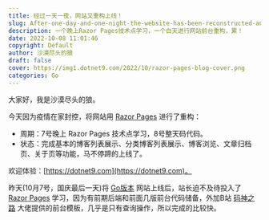 ```yaml
---
title: 经过一天一夜，网站又重构上线！
slug: After-one-day-and-one-night-the-website-has-been-reconstructed-and-launched-again
description: 一个晚上Razor Pages技术点学习，一个白天进行网站前台重构，累！
date: 2022-10-08 11:01:46
copyright: Default
author: 沙漠尽头的狼
draft: false
cover: https://img1.dotnet9.com/2022/10/razor-pages-blog-cover.png
categories: Go
---
```


大家好，我是沙漠尽头的狼。

今天因为疫情在家封控，将网站用 [Razor Pages](https://learn.microsoft.com/zh-cn/aspnet/core/razor-pages/?WT.mc_id=dotnet-35129-website&view=aspnetcore-7.0&tabs=visual-studio) 进行了重构：

- 周期：7号晚上 Razor Pages 技术点学习，8号整天码代码。
- 状态：完成基本的博客列表展示、分类博客列表展示、博客浏览、文章归档页、关于页等功能，马不停蹄的上线了。

欢迎体验：[https://dotnet9.com](https://dotnet9.com)。

昨天(10月7号，国庆最后一天)将 [Go版本](https://go.dotnet9.com) 网站上线后，站长迫不及待投入了 [Razor Pages](https://learn.microsoft.com/zh-cn/aspnet/core/razor-pages/?WT.mc_id=dotnet-35129-website&view=aspnetcore-7.0&tabs=visual-studio) 学习，因为有前期后端和前面几版前台代码储备，外加B站 [码神之路](https://www.bilibili.com/video/BV1VS4y1F7NM) 大佬提供的前台模板，几乎是只有查询操作，所以完成的比较快。